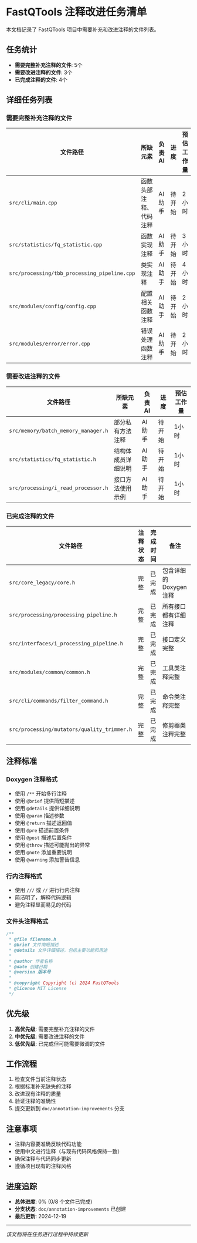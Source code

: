 # FastQTools 注释改进任务清单

本文档记录了 FastQTools 项目中需要补充和改进注释的文件列表。

## 任务统计
- **需要完整补充注释的文件**: 5个
- **需要改进注释的文件**: 3个
- **已完成注释的文件**: 4个

## 详细任务列表

### 需要完整补充注释的文件

| 文件路径 | 所缺元素 | 负责 AI | 进度 | 预估工作量 |
|---------|---------|---------|------|-----------|
| `src/cli/main.cpp` | 函数头部注释、代码注释 | AI助手 | 待开始 | 2小时 |
| `src/statistics/fq_statistic.cpp` | 函数实现注释 | AI助手 | 待开始 | 3小时 |
| `src/processing/tbb_processing_pipeline.cpp` | 类实现注释 | AI助手 | 待开始 | 4小时 |
| `src/modules/config/config.cpp` | 配置相关函数注释 | AI助手 | 待开始 | 2小时 |
| `src/modules/error/error.cpp` | 错误处理函数注释 | AI助手 | 待开始 | 2小时 |

### 需要改进注释的文件

| 文件路径 | 所缺元素 | 负责 AI | 进度 | 预估工作量 |
|---------|---------|---------|------|-----------|
| `src/memory/batch_memory_manager.h` | 部分私有方法注释 | AI助手 | 待开始 | 1小时 |
| `src/statistics/fq_statistic.h` | 结构体成员详细说明 | AI助手 | 待开始 | 1小时 |
| `src/processing/i_read_processor.h` | 接口方法使用示例 | AI助手 | 待开始 | 1小时 |

### 已完成注释的文件

| 文件路径 | 注释状态 | 完成时间 | 备注 |
|---------|---------|----------|------|
| `src/core_legacy/core.h` | 完整 | 已完成 | 包含详细的Doxygen注释 |
| `src/processing/processing_pipeline.h` | 完整 | 已完成 | 所有接口都有详细注释 |
| `src/interfaces/i_processing_pipeline.h` | 完整 | 已完成 | 接口定义完整 |
| `src/modules/common/common.h` | 完整 | 已完成 | 工具类注释完整 |
| `src/cli/commands/filter_command.h` | 完整 | 已完成 | 命令类注释完整 |
| `src/processing/mutators/quality_trimmer.h` | 完整 | 已完成 | 修剪器类注释完整 |

## 注释标准

### Doxygen 注释格式
- 使用 `/**` 开始多行注释
- 使用 `@brief` 提供简短描述
- 使用 `@details` 提供详细说明
- 使用 `@param` 描述参数
- 使用 `@return` 描述返回值
- 使用 `@pre` 描述前置条件
- 使用 `@post` 描述后置条件
- 使用 `@throw` 描述可能抛出的异常
- 使用 `@note` 添加重要说明
- 使用 `@warning` 添加警告信息

### 行内注释格式
- 使用 `///` 或 `//` 进行行内注释
- 简洁明了，解释代码逻辑
- 避免注释显而易见的代码

### 文件头注释格式
```cpp
/**
 * @file filename.h
 * @brief 文件简短描述
 * @details 文件详细描述，包括主要功能和用途
 * 
 * @author 作者名称
 * @date 创建日期
 * @version 版本号
 * 
 * @copyright Copyright (c) 2024 FastQTools
 * @license MIT License
 */
```

## 优先级
1. **高优先级**: 需要完整补充注释的文件
2. **中优先级**: 需要改进注释的文件
3. **低优先级**: 已完成但可能需要微调的文件

## 工作流程
1. 检查文件当前注释状态
2. 根据标准补充缺失的注释
3. 改进现有注释的质量
4. 验证注释的准确性
5. 提交更新到 `doc/annotation-improvements` 分支

## 注意事项
- 注释内容要准确反映代码功能
- 使用中文进行注释（与现有代码风格保持一致）
- 确保注释与代码同步更新
- 遵循项目现有的注释风格

## 进度追踪
- **总体进度**: 0% (0/8 个文件已完成)
- **分支状态**: `doc/annotation-improvements` 已创建
- **最后更新**: 2024-12-19

---
*该文档将在任务进行过程中持续更新*
